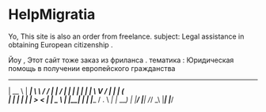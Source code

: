 # HelpMigratia

Yo, This site is also an order from freelance. subject: Legal assistance in obtaining European citizenship .

Йоу , Этот сайт тоже заказ из фриланса . тематика : Юридическая помощь в получении европейского гражданства



  _____    ______  __   __  _____    _____ 
 |  __ \  |  ____| \ \ / / |_   _|  / ____|
 | |  | | | |__     \ V /    | |   | (___  
 | |  | | |  __|     > <     | |    \___ \ 
 | |__| | | |____   / . \   _| |_   ____) |
 |_____/  |______| /_/ \_\ |_____| |_____/ 
                                           
                                           
